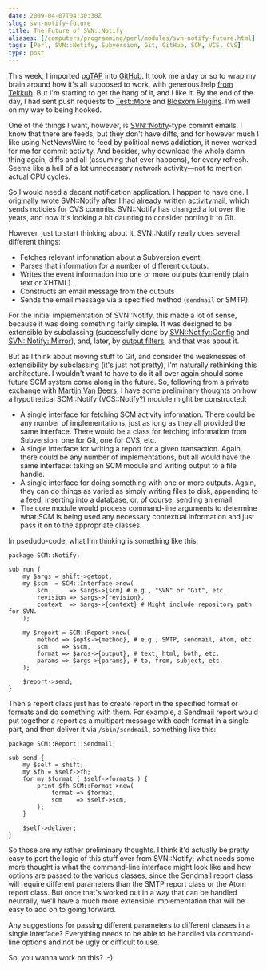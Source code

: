 ```yaml
--- 
date: 2009-04-07T04:30:30Z
slug: svn-notify-future
title: The Future of SVN::Notify
aliases: [/computers/programming/perl/modules/svn-notify-future.html]
tags: [Perl, SVN::Notify, Subversion, Git, GitHub, SCM, VCS, CVS]
type: post
---
```


This week, I imported [pgTAP] into [GitHub]. It took me a day or so to wrap my
brain around how it's all supposed to work, with generous help [from Tekkub].
But I'm starting to get the hang of it, and I like it. By the end of the day, I
had sent push requests to [Test::More] and [Blosxom Plugins]. I'm well on my way
to being hooked.

One of the things I want, however, is [SVN::Notify]-type commit emails. I know
that there are feeds, but they don't have diffs, and for however much I like
using NetNewsWire to feed by political news addiction, it never worked for me
for commit activity. And besides, why download the whole damn thing again, diffs
and all (assuming that ever happens), for every refresh. Seems like a hell of a
lot unnecessary network activity—not to mention actual CPU cycles.

So I would need a decent notification application. I happen to have one. I
originally wrote SVN::Notify after I had already written [activitymail], which
sends noticies for CVS commits. SVN::Notify has changed a lot over the years,
and now it's looking a bit daunting to consider porting it to Git.

However, just to start thinking about it, SVN::Notify really does several
different things:

-   Fetches relevant information about a Subversion event.
-   Parses that information for a number of different outputs.
-   Writes the event information into one or more outputs (currently plain text
    or XHTML).
-   Constructs an email message from the outputs
-   Sends the email message via a specified method (`sendmail` or SMTP).

For the initial implementation of SVN::Notify, this made a lot of sense, because
it was doing something fairly simple. It was designed to be extensible by
subclassing (successfully done by [SVN::Notify::Config] and
[SVN::Notify::Mirror]), and, later, by [output filters], and that was about it.

But as I think about moving stuff to Git, and consider the weaknesses of
extensibility by subclassing (it's just not pretty), I'm naturally rethinking
this architecture. I wouldn't want to have to do it all over again should some
future SCM system come along in the future. So, following from a private
exchange with [Martijn Van Beers], I have some preliminary thoughts on how a
hypothetical SCM::Notify (VCS::Notify?) module might be constructed:

-   A single interface for fetching SCM activity information. There could be any
    number of implementations, just as long as they all provided the same
    interface. There would be a class for fetching information from Subversion,
    one for Git, one for CVS, etc.
-   A single interface for writing a report for a given transaction. Again,
    there could be any number of implementations, but all would have the same
    interface: taking an SCM module and writing output to a file handle.
-   A single interface for doing something with one or more outputs. Again, they
    can do things as varied as simply writing files to disk, appending to a
    feed, inserting into a database, or, of course, sending an email.
-   The core module would process command-line arguments to determine what SCM
    is being used any necessary contextual information and just pass it on to
    the appropriate classes.

In psedudo-code, what I'm thinking is something like this:

    package SCM::Notify;

    sub run {
        my $args = shift->getopt;
        my $scm  = SCM::Interface->new(
            scm      => $args->{scm} # e.g., "SVN" or "Git", etc.
            revision => $args->{revision},
            context  => $args->{context} # Might include repository path for SVN.
        );

        my $report = SCM::Report->new(
            method => $opts->{method}, # e.g., SMTP, sendmail, Atom, etc.
            scm    => $scm,
            format => $args->{output}, # text, html, both, etc.
            params => $args->{params}, # to, from, subject, etc.
        );

        $report->send;
    }

Then a report class just has to create report in the specified format or formats
and do something with them. For example, a Sendmail report would put together a
report as a multipart message with each format in a single part, and then
deliver it via `/sbin/sendmail`, something like this:

    package SCM::Report::Sendmail;

    sub send {
        my $self = shift;
        my $fh = $self->fh;
        for my $format ( $self->formats ) {
            print $fh SCM::Format->new(
                format => $format,
                scm    => $self->scm,
            );
        }

        $self->deliver;
    }

So those are my rather preliminary thoughts. I think it'd actually be pretty
easy to port the logic of this stuff over from SVN::Notify; what needs some more
thought is what the command-line interface might look like and how options are
passed to the various classes, since the Sendmail report class will require
different parameters than the SMTP report class or the Atom report class. But
once that's worked out in a way that can be handled neutrally, we'll have a much
more extensible implementation that will be easy to add on to going forward.

Any suggestions for passing different parameters to different classes in a
single interface? Everything needs to be able to be handled via command-line
options and not be ugly or difficult to use.

So, you wanna work on this? :-)

  [pgTAP]: http://pgtap.projects.postgresql.org/
    "pgTAP: PostgreSQL Unit Testing"
  [GitHub]: http://github.com/theory/pgtap/tree/master
    "The pgTAP GitHub Repository"
  [from Tekkub]: http://support.github.com/discussions/repos/492-svn-import-hasnt-finished-after-24-hours
    "GitHub Support: SVN Import Hasn't Finished after 24 Hours"
  [Test::More]: http://github.com/schwern/test-more/tree/master
    "The Test::More GitHub Repository"
  [Blosxom Plugins]: http://github.com/hail2u/blosxom-plugins/tree/master
    "Blosxom Plugins GitHub Repository"
  [SVN::Notify]: https://metacpan.org/pod/SVN::Notify
    "SVN::Notify on CPAN"
  [activitymail]: https://metacpan.org/release/DWHEELER/activitymail-1.26/view/bin/activitymail "activitymail on CPAN"
  [SVN::Notify::Config]: https://metacpan.org/pod/SVN::Notify::Config
  [SVN::Notify::Mirror]: https://metacpan.org/pod/SVN::Notify::Mirror
  [output filters]: https://metacpan.org/pod/SVN::Notify::Filter
  [Martijn Van Beers]: https://metacpan.org/author/MARTIJN
